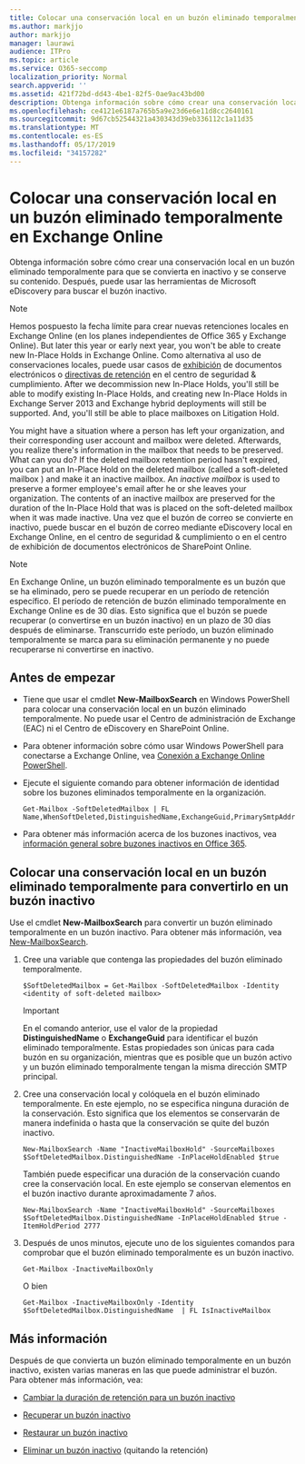 ```yaml
---
title: Colocar una conservación local en un buzón eliminado temporalmente en Exchange Online
ms.author: markjjo
author: markjjo
manager: laurawi
audience: ITPro
ms.topic: article
ms.service: O365-seccomp
localization_priority: Normal
search.appverid: ''
ms.assetid: 421f72bd-dd43-4be1-82f5-0ae9ac43bd00
description: Obtenga información sobre cómo crear una conservación local en un buzón eliminado temporalmente para que se convierta en inactivo y se conserve su contenido. Después, puede usar las herramientas de Microsoft eDiscovery para buscar el buzón inactivo.
ms.openlocfilehash: ce4121e6187a765b5a9e23d6e6e11d8cc2640161
ms.sourcegitcommit: 9d67cb52544321a430343d39eb336112c1a11d35
ms.translationtype: MT
ms.contentlocale: es-ES
ms.lasthandoff: 05/17/2019
ms.locfileid: "34157282"
---
```

# <a name="put-an-in-place-hold-on-a-soft-deleted-mailbox-in-exchange-online"></a>Colocar una conservación local en un buzón eliminado temporalmente en Exchange Online

Obtenga información sobre cómo crear una conservación local en un buzón eliminado temporalmente para que se convierta en inactivo y se conserve su contenido. Después, puede usar las herramientas de Microsoft eDiscovery para buscar el buzón inactivo.
  
> [!NOTE]
> Hemos pospuesto la fecha límite para crear nuevas retenciones locales en Exchange Online (en los planes independientes de Office 365 y Exchange Online). But later this year or early next year, you won't be able to create new In-Place Holds in Exchange Online. Como alternativa al uso de conservaciones locales, puede usar casos de [exhibición](https://go.microsoft.com/fwlink/?linkid=780738) de documentos electrónicos o [directivas de retención](https://go.microsoft.com/fwlink/?linkid=827811) en el centro de seguridad & cumplimiento. After we decommission new In-Place Holds, you'll still be able to modify existing In-Place Holds, and creating new In-Place Holds in Exchange Server 2013 and Exchange hybrid deployments will still be supported. And, you'll still be able to place mailboxes on Litigation Hold. 
  
You might have a situation where a person has left your organization, and their corresponding user account and mailbox were deleted. Afterwards, you realize there's information in the mailbox that needs to be preserved. What can you do? If the deleted mailbox retention period hasn't expired, you can put an In-Place Hold on the deleted mailbox (called a  soft-deleted mailbox ) and make it an inactive mailbox. An  *inactive mailbox*  is used to preserve a former employee's email after he or she leaves your organization. The contents of an inactive mailbox are preserved for the duration of the In-Place Hold that was is placed on the soft-deleted mailbox when it was made inactive. Una vez que el buzón de correo se convierte en inactivo, puede buscar en el buzón de correo mediante eDiscovery local en Exchange Online, en el centro de seguridad & cumplimiento o en el centro de exhibición de documentos electrónicos de SharePoint Online. 
  
> [!NOTE]
> En Exchange Online, un buzón eliminado temporalmente es un buzón que se ha eliminado, pero se puede recuperar en un período de retención específico. El período de retención de buzón eliminado temporalmente en Exchange Online es de 30 días. Esto significa que el buzón se puede recuperar (o convertirse en un buzón inactivo) en un plazo de 30 días después de eliminarse. Transcurrido este período, un buzón eliminado temporalmente se marca para su eliminación permanente y no puede recuperarse ni convertirse en inactivo. 
  
## <a name="before-you-begin"></a>Antes de empezar

- Tiene que usar el cmdlet **New-MailboxSearch** en Windows PowerShell para colocar una conservación local en un buzón eliminado temporalmente. No puede usar el Centro de administración de Exchange (EAC) ni el Centro de eDiscovery en SharePoint Online. 
    
- Para obtener información sobre cómo usar Windows PowerShell para conectarse a Exchange Online, vea [Conexión a Exchange Online PowerShell](https://go.microsoft.com/fwlink/p/?linkid=396554).
    
- Ejecute el siguiente comando para obtener información de identidad sobre los buzones eliminados temporalmente en la organización. 
    
  ```
  Get-Mailbox -SoftDeletedMailbox | FL Name,WhenSoftDeleted,DistinguishedName,ExchangeGuid,PrimarySmtpAddress
  ```

- Para obtener más información acerca de los buzones inactivos, vea [información general sobre buzones inactivos en Office 365](inactive-mailboxes-in-office-365.md).
    
## <a name="put-an-in-place-hold-on-a-soft-deleted-mailbox-to-make-it-an-inactive-mailbox"></a>Colocar una conservación local en un buzón eliminado temporalmente para convertirlo en un buzón inactivo

Use el cmdlet **New-MailboxSearch** para convertir un buzón eliminado temporalmente en un buzón inactivo. Para obtener más información, vea [New-MailboxSearch](http://technet.microsoft.com/library/74303b47-bb49-407c-a43b-590356eae35c.aspx).
  
1. Cree una variable que contenga las propiedades del buzón eliminado temporalmente. 
    
   ```
   $SoftDeletedMailbox = Get-Mailbox -SoftDeletedMailbox -Identity <identity of soft-deleted mailbox>
   ```

    > [!IMPORTANT]
    > En el comando anterior, use el valor de la propiedad **DistinguishedName** o **ExchangeGuid** para identificar el buzón eliminado temporalmente. Estas propiedades son únicas para cada buzón en su organización, mientras que es posible que un buzón activo y un buzón eliminado temporalmente tengan la misma dirección SMTP principal. 
  
2. Cree una conservación local y colóquela en el buzón eliminado temporalmente. En este ejemplo, no se especifica ninguna duración de la conservación. Esto significa que los elementos se conservarán de manera indefinida o hasta que la conservación se quite del buzón inactivo.
    
   ```
   New-MailboxSearch -Name "InactiveMailboxHold" -SourceMailboxes $SoftDeletedMailbox.DistinguishedName -InPlaceHoldEnabled $true
    ```
   También puede especificar una duración de la conservación cuando cree la conservación local. En este ejemplo se conservan elementos en el buzón inactivo durante aproximadamente 7 años.
    
   ```
   New-MailboxSearch -Name "InactiveMailboxHold" -SourceMailboxes $SoftDeletedMailbox.DistinguishedName -InPlaceHoldEnabled $true -ItemHoldPeriod 2777
   ```

3. Después de unos minutos, ejecute uno de los siguientes comandos para comprobar que el buzón eliminado temporalmente es un buzón inactivo.
    
   ```
   Get-Mailbox -InactiveMailboxOnly
   ```

    O bien
    
   ```
   Get-Mailbox -InactiveMailboxOnly -Identity $SoftDeletedMailbox.DistinguishedName  | FL IsInactiveMailbox
   ```

## <a name="more-information"></a>Más información

Después de que convierta un buzón eliminado temporalmente en un buzón inactivo, existen varias maneras en las que puede administrar el buzón. Para obtener más información, vea:
  
- [Cambiar la duración de retención para un buzón inactivo](change-the-hold-duration-for-an-inactive-mailbox.md)
    
- [Recuperar un buzón inactivo](recover-an-inactive-mailbox.md)
    
- [Restaurar un buzón inactivo](restore-an-inactive-mailbox.md)
    
- [Eliminar un buzón inactivo](delete-an-inactive-mailbox.md) (quitando la retención)
